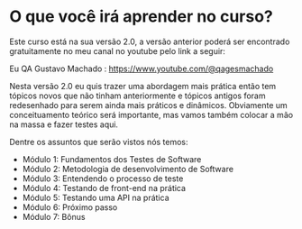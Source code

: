 # O que você irá aprender no curso?

Este curso está na sua versão 2.0, a versão anterior poderá ser encontrado gratuitamente no meu canal no youtube pelo link a seguir:

Eu QA Gustavo Machado : https://www.youtube.com/@qagesmachado

Nesta versão 2.0 eu quis trazer uma abordagem mais prática então tem tópicos novos que não tinham anteriormente e tópicos antigos foram redesenhado para serem ainda mais práticos e dinâmicos. Obviamente um conceituamento teórico será importante, mas vamos também colocar a mão na massa e fazer testes aqui.

Dentre os assuntos que serão vistos nós temos:
- Módulo 1: Fundamentos dos Testes de Software
- Módulo 2: Metodologia de desenvolvimento de Software
- Módulo 3: Entendendo o processo de teste
- Módulo 4: Testando de front-end na prática
- Módulo 5: Testando uma API na prática
- Módulo 6: Próximo passo
- Módulo 7: Bônus 
